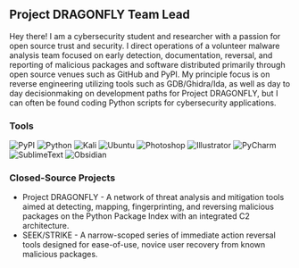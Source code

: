 ## Project DRAGONFLY Team Lead
Hey there! I am a cybersecurity student and researcher with a passion for open source trust and security. I direct operations of a volunteer malware analysis team focused on early detection, documentation, reversal, and reporting of malicious packages and software distributed primarily through open source venues such as GitHub and PyPI. 
My principle focus is on reverse engineering utilizing tools such as GDB/Ghidra/Ida, as well as day to day decisionmaking on development paths for Project DRAGONFLY, but I can often be found coding Python scripts for cybersecurity applications. 


### Tools
![PyPI](https://img.shields.io/badge/pypi-%231454C.svg?style=for-the-badge&logo=pypi&logoColor=white&color=3775A9)
![Python](https://img.shields.io/badge/python-%2314354C.svg?style=for-the-badge&logo=python&logoColor=white)
![Kali](https://img.shields.io/badge/kali-%231454C.svg?style=for-the-badge&logo=kalilinux&logoColor=white&color=557C94)
![Ubuntu](https://img.shields.io/badge/ubuntu-%231454C.svg?style=for-the-badge&logo=ubuntu&logoColor=white&color=E95420)
![Photoshop](https://img.shields.io/badge/photoshop-%231454C.svg?style=for-the-badge&logo=adobephotoshop&logoColor=white&color=31A8FF)
![Illustrator](https://img.shields.io/badge/illustrator-%231454C.svg?style=for-the-badge&logo=adobeillustrator&logoColor=white&color=FF9A00)
![PyCharm](https://img.shields.io/badge/pycharm-%231454C.svg?style=for-the-badge&logo=pycharm&logoColor=white&color=000000)
![SublimeText](https://img.shields.io/badge/sublimetext-%231454C.svg?style=for-the-badge&logo=sublimetext&logoColor=white&color=FF9800)
![Obsidian](https://img.shields.io/badge/obsidian-%231454C.svg?style=for-the-badge&logo=obsidian&logoColor=white&color=483699)

### Closed-Source Projects
* Project DRAGONFLY - A network of threat analysis and mitigation tools aimed at detecting, mapping, fingerprinting, and reversing malicious packages on the Python Package Index with an integrated C2 architecture. 
* SEEK/STRIKE - A narrow-scoped series of immediate action reversal tools designed for ease-of-use, novice user recovery from known malicious packages. 
